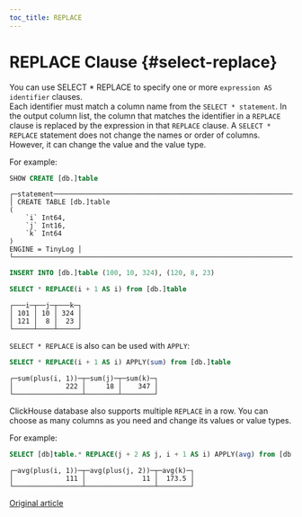 ```yaml
---
toc_title: REPLACE
---
```


# REPLACE Clause {#select-replace}

You can use SELECT * REPLACE to specify one or more `expression AS identifier` clauses.  
Each identifier must match a column name from the `SELECT * statement`. In the output column list, the column that matches the identifier in a `REPLACE` clause is replaced by the expression in that `REPLACE` clause.
A `SELECT * REPLACE` statement does not change the names or order of columns. However, it can change the value and the value type.

For example:

``` sql
SHOW CREATE [db.]table
```

```
┌─statement────────────────────────────────────────────────────────────────────────────────┐
│ CREATE TABLE [db.]table
(
    `i` Int64,
    `j` Int16,
    `k` Int64
)
ENGINE = TinyLog │
└──────────────────────────────────────────────────────────────────────────────────────────┘
```

``` sql
INSERT INTO [db.]table (100, 10, 324), (120, 8, 23)
```

``` sql
SELECT * REPLACE(i + 1 AS i) from [db.]table
```

```
┌───i─┬──j─┬───k─┐
│ 101 │ 10 │ 324 │
│ 121 │  8 │  23 │
└─────┴────┴─────┘
```

`SELECT * REPLACE` is also can be used with `APPLY`:

``` sql
SELECT * REPLACE(i + 1 AS i) APPLY(sum) from [db.]table
```

```
┌─sum(plus(i, 1))─┬─sum(j)─┬─sum(k)─┐
│             222 │     18 │    347 │
└─────────────────┴────────┴────────┘
```

ClickHouse database also supports multiple `REPLACE` in a row. You can choose as many columns as you need and change its values or value types. 

For example:

``` sql
SELECT [db]table.* REPLACE(j + 2 AS j, i + 1 AS i) APPLY(avg) from [db.]table
```

```
┌─avg(plus(i, 1))─┬─avg(plus(j, 2))─┬─avg(k)─┐
│             111 │              11 │  173.5 │
└─────────────────┴─────────────────┴────────┘
```

[Original article](https://clickhouse.tech/docs/en/sql-reference/statements/select/replace/) <!--hide-->